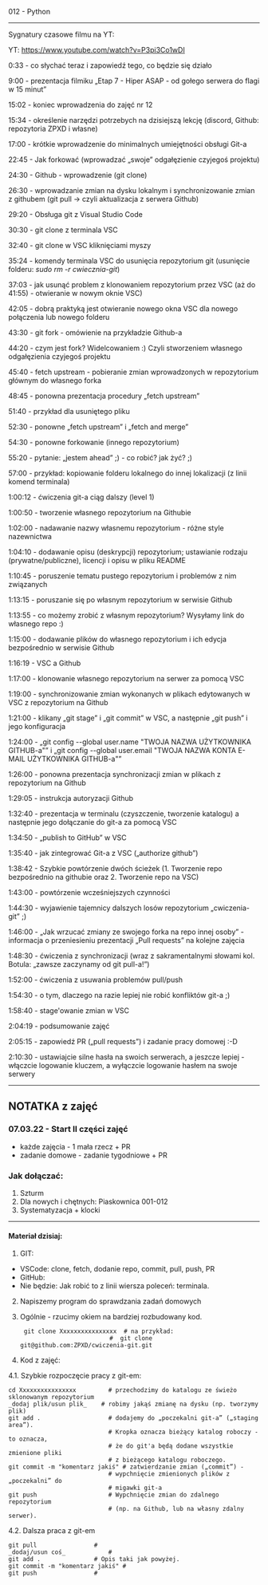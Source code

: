 012 - Python

--------------------------------------------------------------------------------

Sygnatury czasowe filmu na YT:

YT: https://www.youtube.com/watch?v=P3pi3Co1wDI



0:33 - co słychać teraz i zapowiedź tego, co będzie się działo

9:00 - prezentacja filmiku „Etap 7 - Hiper ASAP - od gołego serwera do flagi w 15 minut”

15:02 - koniec wprowadzenia do zajęć nr 12

15:34 - określenie narzędzi potrzebych na dzisiejszą lekcję (discord, Github: repozytoria ZPXD i własne)

17:00 - krótkie wprowadzenie do minimalnych umiejętności obsługi Git-a

22:45 - Jak forkować (wprowadzać „swoje” odgałęzienie czyjegoś projektu)

24:30 - Github - wprowadzenie (git clone)

26:30 - wprowadzanie zmian na dysku lokalnym i synchronizowanie zmian z githubem (git pull -> czyli aktualizacja z serwera Github)

29:20 - Obsługa git z Visual Studio Code

30:30 - git clone z terminala VSC

32:40 - git clone w VSC kliknięciami myszy

35:24 - komendy terminala VSC do usunięcia repozytorium git (usunięcie folderu: _sudo rm -r cwiecznia-git_)

37:03 - jak usunąć problem z klonowaniem repozytorium przez VSC (aż do 41:55) - otwieranie w nowym oknie VSC)

42:05 - dobrą praktyką jest otwieranie nowego okna VSC dla nowego połączenia lub nowego folderu

43:30 - git fork - omówienie na przykładzie Github-a

44:20 - czym jest fork? Widelcowaniem :) Czyli stworzeniem własnego odgałęzienia czyjegoś projektu

45:40 - fetch upstream - pobieranie zmian wprowadzonych w repozytorium głównym do własnego forka

48:45 - ponowna prezentacja procedury „fetch upstream”

51:40 - przykład dla usuniętego pliku

52:30 - ponowne „fetch upstream” i „fetch and merge”

54:30 - ponowne forkowanie (innego repozytorium)

55:20 - pytanie: „jestem ahead” ;) - co robić? jak żyć? ;)

57:00 - przykład: kopiowanie folderu lokalnego do innej lokalizacji (z linii komend terminala)

1:00:12 - ćwiczenia git-a ciąg dalszy (level 1)

1:00:50 - tworzenie własnego repozytorium na Githubie

1:02:00 - nadawanie nazwy własnemu repozytorium - różne style nazewnictwa

1:04:10 - dodawanie opisu (deskrypcji) repozytorium; ustawianie rodzaju (prywatne/publiczne), licencji i opisu w pliku README

1:10:45 - poruszenie tematu pustego repozytorium i problemów z nim związanych

1:13:15 - poruszanie się po własnym repozytorium w serwisie Github

1:13:55 - co możemy zrobić z własnym repozytorium? Wysyłamy link do własnego repo :)

1:15:00 - dodawanie plików do własnego repozytorium i ich edycja bezpośrednio w serwisie Github

1:16:19 - VSC a Github

1:17:00 - klonowanie własnego repozytorium na serwer za pomocą VSC

1:19:00 - synchronizowanie zmian wykonanych w plikach edytowanych w VSC z repozytorium na Github

1:21:00 - klikany „git stage” i „git commit” w VSC, a następnie „git push” i jego konfiguracja

1:24:00 - „git config --global user.name "TWOJA NAZWA UŻYTKOWNIKA GITHUB-a"” i „git config --global user.email "TWOJA NAZWA KONTA E-MAIL UŻYTKOWNIKA GITHUB-a"”

1:26:00 - ponowna prezentacja synchronizacji zmian w plikach z repozytorium na Github

1:29:05 - instrukcja autoryzacji Github

1:32:40 - prezentacja w terminalu (czyszczenie, tworzenie katalogu) a następnie jego dołączanie do git-a za pomocą VSC

1:34:50 - „publish to GitHub” w VSC

1:35:40 - jak zintegrować Git-a z VSC („authorize github”)

1:38:42 - Szybkie powtórzenie dwóch ścieżek (1. Tworzenie repo bezpośrednio na githubie oraz 2. Tworzenie repo na VSC)

1:43:00 - powtórzenie wcześniejszych czynności

1:44:30 - wyjawienie tajemnicy dalszych losów repozytorium „cwiczenia-git” ;)

1:46:00 - „Jak wrzucać zmiany ze swojego forka na repo innej osoby” - informacja o przeniesieniu prezentacji „Pull requests” na kolejne zajęcia

1:48:30 - ćwiczenia z synchronizacji (wraz z sakramentalnymi słowami kol. Botula: „zawsze zaczynamy od git pull-a!”)

1:52:00 - ćwiczenia z usuwania problemów pull/push

1:54:30 - o tym, dlaczego na razie lepiej nie robić konfliktów git-a ;)

1:58:40 - stage'owanie zmian w VSC

2:04:19 - podsumowanie zajęć

2:05:15 - zapowiedź PR („pull requests”) i zadanie pracy domowej :-D

2:10:30 - ustawiajcie silne hasła na swoich serwerach, a jeszcze lepiej - włączcie logowanie kluczem, a wyłączcie logowanie hasłem na swoje serwery 



----------------------------------------------------------

## NOTATKA z zajęć

### 07.03.22 - Start II części zajęć

- każde zajęcia - 1 mała rzecz + PR
- zadanie domowe - zadanie tygodniowe + PR

### Jak dołączać:

1. Szturm
2. Dla nowych i chętnych: Piaskownica 001-012
3. Systematyzacja + klocki

----------------------------------------------------------

#### Materiał dzisiaj:
 
1. GIT:
- VSCode: clone, fetch, dodanie repo, commit, pull, push, PR
- GitHub:
- Nie będzie: Jak robić to z linii wiersza poleceń: terminala.

2. Napiszemy program do sprawdzania zadań domowych

3. Ogólnie - rzucimy okiem na bardziej rozbudowany kod.

        git clone Xxxxxxxxxxxxxxxx  # na przykład:
                                #  git clone git@github.com:ZPXD/cwiczenia-git.git

4. Kod z zajęć:

4.1. Szybkie rozpoczęcie pracy z git-em:

    cd Xxxxxxxxxxxxxxxx         # przechodzimy do katalogu ze świeżo sklonowanym repozytorium
    _dodaj plik/usun plik_    # robimy jakąś zmianę na dysku (np. tworzymy plik)
    git add .                   # dodajemy do „poczekalni git-a” („staging area”).
                                # Kropka oznacza bieżący katalog roboczy - to oznacza,
                                # że do git'a będą dodane wszystkie zmienione pliki
                                # z bieżącego katalogu roboczego.
    git commit -m "komentarz jakiś" # zatwierdzanie zmian („commit”) -
                                # wypchnięcie zmienionych plików z „poczekalni” do
                                # migawki git-a
    git push                    # Wypchnięcie zmian do zdalnego repozytorium
                                # (np. na Github, lub na własny zdalny serwer).

4.2. Dalsza praca z git-em

    git pull				# 
    _dodaj/usun coś_			#
    git add .				# Opis taki jak powyżej.
    git commit -m "komentarz jakiś"	#
    git push				#
